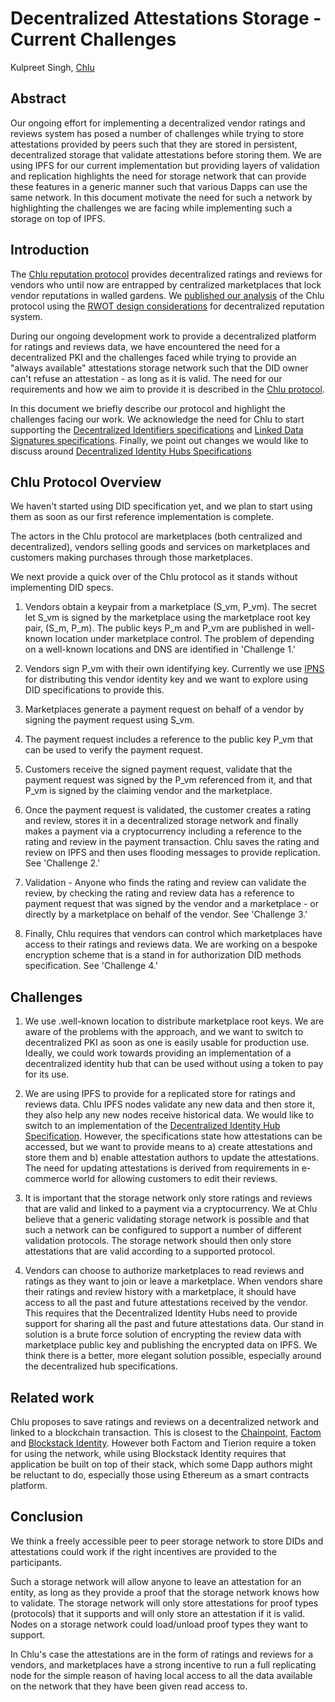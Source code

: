 # Decentralized Attestations Storage - Current Challenges

Kulpreet Singh, [Chlu](https://chlu.io)

## Abstract

Our ongoing effort for implementing a decentralized vendor ratings and
reviews system has posed a number of challenges while trying to store
attestations provided by peers such that they are stored in
persistent, decentralized storage that validate attestations before
storing them. We are using IPFS for our current implementation but
providing layers of validation and replication highlights the need for
storage network that can provide these features in a generic manner
such that various Dapps can use the same network. In this document
motivate the need for such a network by highlighting the challenges we
are facing while implementing such a storage on top of IPFS.

## Introduction

The [Chlu reputation
protocol](https://www.chlu.io/papers/position-paper.pdf) provides
decentralized ratings and reviews for vendors who until now are
entrapped by centralized marketplaces that lock vendor reputations in
walled gardens. We [published our
analysis](https://medium.com/chlunetwork/chlu-design-considerations-e8c7498cdf79)
of the Chlu protocol using the [RWOT design
considerations](https://github.com/WebOfTrustInfo/rebooting-the-web-of-trust-spring2017/blob/master/final-documents/reputation-design.pdf)
for decentralized reputation system.

During our ongoing development work to provide a decentralized
platform for ratings and reviews data, we have encountered the need
for a decentralized PKI and the challenges faced while trying to
provide an "always available" attestations storage network such that
the DID owner can't refuse an attestation - as long as it is
valid. The need for our requirements and how we aim to provide it is
described in the [Chlu
protocol](https://www.chlu.io/papers/position-paper.pdf).

In this document we briefly describe our protocol and highlight the
challenges facing our work. We acknowledge the need for Chlu to start
supporting the [Decentralized Identifiers
specifications](https://w3c-ccg.github.io/did-spec/) and [Linked Data
Signatures
specifications](https://w3c-dvcg.github.io/ld-signatures/). Finally,
we point out changes we would like to discuss around [Decentralized
Identity Hubs
Specifications](https://github.com/decentralized-identity/hubs/blob/master/explainer.md)

## Chlu Protocol Overview

We haven't started using DID specification yet, and we plan to start
using them as soon as our first reference implementation is complete.

The actors in the Chlu protocol are marketplaces (both centralized and
decentralized), vendors selling goods and services on marketplaces and
customers making purchases through those marketplaces.

We next provide a quick over of the Chlu protocol as it stands without
implementing DID specs.

1. Vendors obtain a keypair from a marketplace (S_vm, P_vm). The
secret let S_vm is signed by the marketplace using the marketplace
root key pair, (S_m, P_m). The public keys P_m and P_vm are published
in well-known location under marketplace control. The problem of
depending on a well-known locations and DNS are identified in
'Challenge 1.'

2. Vendors sign P_vm with their own identifying key. Currently we use
[IPNS](https://ipfs.io/) for distributing this vendor identity key and
we want to explore using DID specifications to provide this.

3. Marketplaces generate a payment request on behalf of a vendor by
signing the payment request using S_vm.

4. The payment request includes a reference to the public key P_vm
that can be used to verify the payment request.

5. Customers receive the signed payment request, validate that the
payment request was signed by the P_vm referenced from it, and
that P_vm is signed by the claiming vendor and the
marketplace.

6. Once the payment request is validated, the customer creates a
rating and review, stores it in a decentralized storage network and
finally makes a payment via a cryptocurrency including a reference to
the rating and review in the payment transaction. Chlu saves the
rating and review on IPFS and then uses flooding messages to provide
replication. See 'Challenge 2.'

7. Validation - Anyone who finds the rating and review can validate
the review, by checking the rating and review data has a reference to
payment request that was signed by the vendor and a marketplace - or
directly by a marketplace on behalf of the vendor. See 'Challenge 3.'

8. Finally, Chlu requires that vendors can control which marketplaces
have access to their ratings and reviews data. We are working on a
bespoke encryption scheme that is a stand in for authorization DID
methods specification. See 'Challenge 4.'

## Challenges 

1. We use .well-known location to distribute marketplace root keys. We
   are aware of the problems with the approach, and we want to switch
   to decentralized PKI as soon as one is easily usable for production
   use. Ideally, we could work towards providing an implementation of
   a decentralized identity hub that can be used without using a token
   to pay for its use.
   
2. We are using IPFS to provide for a replicated store for ratings and
   reviews data. Chlu IPFS nodes validate any new data and then store
   it, they also help any new nodes receive historical data. We would
   like to switch to an implementation of the [Decentralized Identity
   Hub
   Specification](https://github.com/decentralized-identity/hubs/blob/master/explainer.md). However,
   the specifications state how attestations can be accessed, but we
   want to provide means to a) create attestations and store them and
   b) enable attestation authors to update the attestations. The need
   for updating attestations is derived from requirements in
   e-commerce world for allowing customers to edit their reviews.

3. It is important that the storage network only store ratings and
   reviews that are valid and linked to a payment via a
   cryptocurrency. We at Chlu believe that a generic validating
   storage network is possible and that such a network can be
   configured to support a number of different validation
   protocols. The storage network should then only store attestations
   that are valid according to a supported protocol.

4. Vendors can choose to authorize marketplaces to read reviews and
   ratings as they want to join or leave a marketplace. When vendors
   share their ratings and review history with a marketplace, it
   should have access to all the past and future attestations received
   by the vendor. This requires that the Decentralized Identity Hubs
   need to provide support for sharing all the past and future
   attestations data. Our stand in solution is a brute force solution
   of encrypting the review data with marketplace public key and
   publishing the encrypted data on IPFS. We think there is a better,
   more elegant solution possible, especially around the decentralized
   hub specifications.

## Related work

Chlu proposes to save ratings and reviews on a decentralized network
and linked to a blockchain transaction. This is closest to the
[Chainpoint](https://tierion.com/chainpoint),
[Factom](https://www.factom.com/devs/docs/guide/factom-white-paper-1-0)
and [Blockstack
Identity](https://blockstack.org/posts/blockchain-identity). However
both Factom and Tierion require a token for using the network, while
using Blockstack Identity requires that application be built on top of
their stack, which some Dapp authors might be reluctant to do,
especially those using Ethereum as a smart contracts platform.

## Conclusion

We think a freely accessible peer to peer storage network to store
DIDs and attestations could work if the right incentives are provided
to the participants. 

Such a storage network will allow anyone to leave an attestation for
an entity, as long as they provide a proof that the storage network
knows how to validate. The storage network will only store
attestations for proof types (protocols) that it supports and will
only store an attestation if it is valid. Nodes on a storage network
could load/unload proof types they want to support.

In Chlu's case the attestations are in the form of ratings and
reviews for a vendors, and marketplaces have a strong incentive to run
a full replicating node for the simple reason of having local access
to all the data available on the network that they have been given
read access to.
